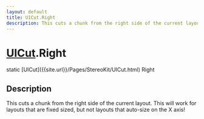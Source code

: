 ```yaml
---
layout: default
title: UICut.Right
description: This cuts a chunk from the right side of the current layout. This will work for layouts that are fixed sized, but not layouts that auto-size on the X axis!
---
```

# [UICut]({{site.url}}/Pages/StereoKit/UICut.html).Right

<div class='signature' markdown='1'>
static [UICut]({{site.url}}/Pages/StereoKit/UICut.html) Right
</div>

## Description
This cuts a chunk from the right side of the current
layout. This will work for layouts that are fixed sized, but not
layouts that auto-size on the X axis!


